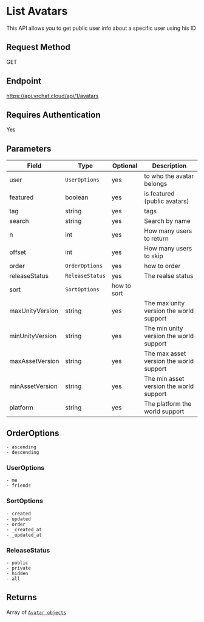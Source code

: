 # List Avatars

This API allows you to get public user info about a specific user using his ID

## Request Method
GET

## Endpoint
https://api.vrchat.cloud/api/1/avatars

## Requires Authentication
Yes

## Parameters

Field | Type | Optional | Description
------|------|----------|------------
user | `UserOptions` | yes | to who the avatar belongs
featured | boolean | yes | is featured (public avatars)
tag | string | yes | tags
search | string | yes | Search by name
n | int | yes | How many users to return
offset | int | yes | How many users to skip
order | `OrderOptions` | yes | how to order
releaseStatus | `ReleaseStatus` | yes | The realse status
sort | `SortOptions` | how to sort
maxUnityVersion | string | yes | The max unity version the world support
minUnityVersion | string | yes | The min unity version the world support
maxAssetVersion | string | yes | The max asset version the world support
minAssetVersion | string | yes | The min asset version the world support
platform | string | yes | The platform the world support

## OrderOptions

    - ascending
    - descending

### UserOptions

    - me
    - friends

### SortOptions

    - created
    - updated
    - order
    - _created_at
    - _updated_at

### ReleaseStatus

    - public
    - private
    - hidden
    - all

## Returns

Array of [`Avatar objects`](API%20Objects/Avatar.md)
